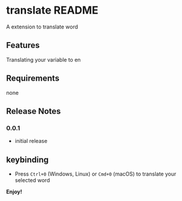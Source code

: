 # translate README

A extension to translate word

## Features

Translating your variable to en

## Requirements

none

## Release Notes

### 0.0.1

* initial release

## keybinding

* Press `Ctrl+0` (Windows, Linux) or `Cmd+0` (macOS) to translate your selected word

**Enjoy!**
